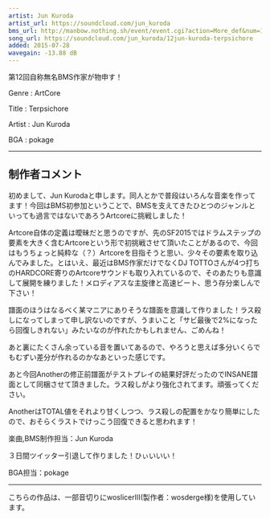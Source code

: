 ```yaml
---
artist: Jun Kuroda
artist_url: https://soundcloud.com/jun_kuroda
bms_url: http://manbow.nothing.sh/event/event.cgi?action=More_def&num=1&event=101
song_url: https://soundcloud.com/jun_kuroda/12jun-kuroda-terpsichore
added: 2015-07-28
wavegain: -13.88 dB
---
```


第12回自称無名BMS作家が物申す！

Genre : ArtCore

Title : Terpsichore

Artist : Jun Kuroda

BGA : pokage


----------------------------------------------

## 制作者コメント

初めまして、Jun Kurodaと申します。同人とかで普段はいろんな音楽を作ってます！今回はBMS初参加ということで、BMSを支えてきたひとつのジャンルといっても過言ではないであろうArtcoreに挑戦しました！

Artcore自体の定義は曖昧だと思うのですが、先のSF2015ではドラムステップの要素を大きく含むArtcoreという形で初挑戦させて頂いたことがあるので、今回はもうちょっと純粋な（？）Artcoreを目指そうと思い、少々その要素を取り込んでみました。とはいえ、最近はBMS作家だけでなくDJ TOTTOさんが4つ打ちのHARDCORE寄りのArtcoreサウンドも取り入れているので、そのあたりも意識して展開を練りました！メロディアスな主旋律と高速ビート、思う存分楽しんで下さい！

譜面のほうはなるべく某マニアにありそうな譜面を意識して作りました！ラス殺しになってしまって申し訳ないのですが、うまいこと「サビ最後で2%になったら回復しきれない」みたいなのが作れたかもしれません、ごめんね！

あと裏にたくさん余っている音を置いてあるので、やろうと思えば多分いくらでもむずい差分が作れるのかなあといった感じです。

あと今回Anotherの修正前譜面がテストプレイの結果好評だったのでINSANE譜面として同梱させて頂きました。ラス殺しがより強化されてます。頑張ってください。

AnotherはTOTAL値をそれより甘くしつつ、ラス殺しの配置をかなり簡単にしたので、おそらくラストでけっこう回復できると思われます！

楽曲,BMS制作担当：Jun Kuroda


３日間ツイッター引退して作りました！ひぃいいい！

BGA担当：pokage

----------------------------------------------

こちらの作品は、一部音切りにwoslicerIII(製作者：wosderge様)を使用しています。
